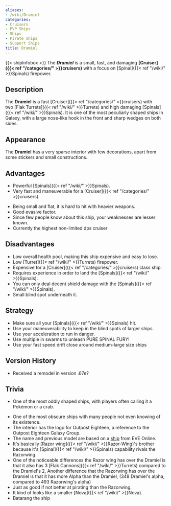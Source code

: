 ```yaml
---
aliases:
- /wiki/Dramiel
categories:
- Cruisers
- PVP Ships
- Ships
- Pirate Ships
- Support Ships
title: Dramiel
---
```


{{< shipInfobox >}} The **_Dramiel_** is a small, fast, and damaging **[Cruiser]({{< ref "/categories/" >}}cruisers)** with a focus on [Spinal]({{< ref "/wiki/" >}}Spinals) firepower.

## Description

The **Dramiel** is a fast [Cruiser]({{< ref "/categories/" >}}cruisers) with two [Flak Turrets]({{< ref "/wiki/" >}}Turrets) and high damaging [Spinals]({{< ref "/wiki/" >}}Spinals). It is one of the most peculiarly shaped ships in Galaxy, with a large nose-like hook in the front and sharp wedges on both sides.

## Appearance

The **Dramiel** has a very sparse interior with few decorations, apart from some stickers and small constructions.

## Advantages

- Powerful [Spinals]({{< ref "/wiki/" >}}Spinals).
- Very fast and maneuverable for a [Cruiser]({{< ref "/categories/" >}}cruisers).

<!-- -->

- Being small and flat, it is hard to hit with heavier weapons.
- Good evasive factor.
- Since few people know about this ship, your weaknesses are lesser known.
- Currently the highest non-limited dps cruiser

## Disadvantages

- Low overall health pool, making this ship expensive and easy to lose.
- Low [Turret]({{< ref "/wiki/" >}}Turrets) firepower.
- Expensive for a [Cruiser]({{< ref "/categories/" >}}cruisers) class ship.
- Requires experience in order to land the [Spinals]({{< ref "/wiki/" >}}Spinals).
- You can only deal decent shield damage with the [Spinals]({{< ref "/wiki/" >}}Spinals).
- Small blind spot underneath it.

## Strategy

- Make sure all your [Spinals]({{< ref "/wiki/" >}}Spinals) hit.
- Use your maneuverability to keep in the blind spots of larger ships.
- Use your acceleration to run in danger.
- Use multiple in swarms to unleash PURE SPINAL FURY!
- Use your fast speed drift close around medium-large size ships

## Version History 

- Received a remodel in version .67e?

## Trivia

- One of the most oddly shaped ships, with players often calling it a Pokémon or a crab.

<!-- -->

- One of the most obscure ships with many people not even knowing of its existence.
- The interior has the logo for Outpost Eighteen, a reference to the Outpost Eighteen Galaxy Group.
- The name and previous model are based on a [ship](http://eve.wikia.com/wiki/Dramiel) from EVE Online.
- It's basically [Razor wing]({{< ref "/wiki/" >}}Razor-Wing)'s brother because it's [Spinal]({{< ref "/wiki/" >}}Spinals) capability rivals the Razorwing.
- One of the noticeable differences the Razor wing has over the Dramiel is that it also has 3 [Flak Cannons]({{< ref "/wiki/" >}}Turrets) compared to the Dramiel's 2, Another difference that the Razorwing has over the Dramiel is that it has more Alpha than the Dramiel, (348 Dramiel's alpha, compared to 493 Razorwing's alpha)
- Just as good if not better at pirating than the Razorwing.
- It kind of looks like a smaller [Nova]({{< ref "/wiki/" >}}Nova).
- Batarang the ship
